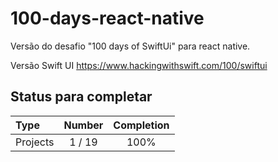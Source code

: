 # 100-days-react-native

Versão do desafio "100 days of SwiftUi" para react native.


Versão Swift UI
https://www.hackingwithswift.com/100/swiftui



## Status para completar

Type               | Number  | Completion
:---               |  :---:  |   :---:
Projects           | 1 / 19 | 100%

